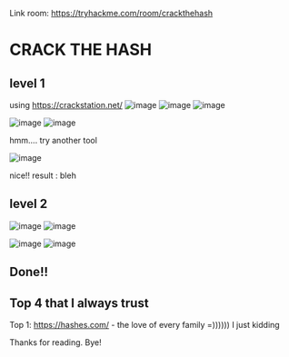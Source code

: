 Link room: https://tryhackme.com/room/crackthehash
# CRACK THE HASH
## level 1
using https://crackstation.net/
![image](https://github.com/nguyenngocdung18/tryhackme/assets/134156226/b403c18b-1a38-40ff-bc8e-c4bc3aec8685)
![image](https://github.com/nguyenngocdung18/tryhackme/assets/134156226/d6cfb1b3-2c67-4bac-bc55-10069dce2981)
![image](https://github.com/nguyenngocdung18/tryhackme/assets/134156226/f10af3fc-d377-41ff-a4ef-1f1e8253aa14)

![image](https://github.com/nguyenngocdung18/tryhackme/assets/134156226/ce7c95e0-ff25-4ac6-b7a9-8e5bdd3847c2)
![image](https://github.com/nguyenngocdung18/tryhackme/assets/134156226/f8e1924c-e2b8-4f25-8f3e-8df9e7e6fb66)

hmm.... try another tool

![image](https://github.com/nguyenngocdung18/tryhackme/assets/134156226/9afc148c-01a3-47a2-af54-c5a70f9dc836)

nice!! result : bleh
## level 2
![image](https://github.com/nguyenngocdung18/tryhackme/assets/134156226/8e9b9ee2-ed71-477f-9849-576257644b9c)
![image](https://github.com/nguyenngocdung18/tryhackme/assets/134156226/43454d71-9cb9-4f57-b9d4-be3b8499a82e)

![image](https://github.com/nguyenngocdung18/tryhackme/assets/134156226/336bff83-d8a8-42d6-8607-50f8d0c5a631)
![image](https://github.com/nguyenngocdung18/tryhackme/assets/134156226/ed0b6222-0f79-43c2-8133-468c0b3eb9af)
## Done!!

## Top 4 that I always trust 
Top 1: https://hashes.com/ - the love of every family
=)))))) I just kidding

Thanks for reading. Bye!
